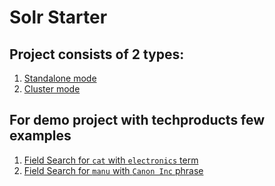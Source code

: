 # Solr Starter

## Project consists of 2 types:
1. [Standalone mode](./standalone/Readme.md)
2. [Cluster mode](./cluster/Readme.md)


## For demo project with techproducts few examples
1. [Field Search for `cat` with `electronics` term](http://localhost:8983/solr/#/techproducts/query?q=cat:electronics)
2. [Field Search for `manu` with `Canon Inc` phrase](http://localhost:8983/solr/#/techproducts/query?q=manu:Canon%20Inc)